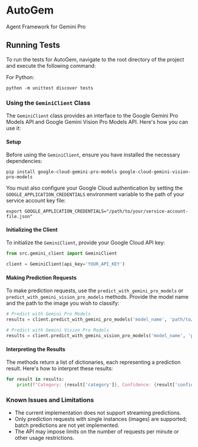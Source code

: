 # AutoGem
Agent Framework for Gemini Pro

## Running Tests

To run the tests for AutoGem, navigate to the root directory of the project and execute the following command:

For Python:
```
python -m unittest discover tests
```

### Using the `GeminiClient` Class

The `GeminiClient` class provides an interface to the Google Gemini Pro Models API and Google Gemini Vision Pro Models API. Here's how you can use it:

#### Setup

Before using the `GeminiClient`, ensure you have installed the necessary dependencies:

```shell
pip install google-cloud-gemini-pro-models google-cloud-gemini-vision-pro-models
```

You must also configure your Google Cloud authentication by setting the `GOOGLE_APPLICATION_CREDENTIALS` environment variable to the path of your service account key file:

```shell
export GOOGLE_APPLICATION_CREDENTIALS="/path/to/your/service-account-file.json"
```

#### Initializing the Client

To initialize the `GeminiClient`, provide your Google Cloud API key:

```python
from src.gemini_client import GeminiClient

client = GeminiClient(api_key='YOUR_API_KEY')
```

#### Making Prediction Requests

To make prediction requests, use the `predict_with_gemini_pro_models` or `predict_with_gemini_vision_pro_models` methods. Provide the model name and the path to the image you wish to classify:

```python
# Predict with Gemini Pro Models
results = client.predict_with_gemini_pro_models('model_name', 'path/to/image.jpg')

# Predict with Gemini Vision Pro Models
results = client.predict_with_gemini_vision_pro_models('model_name', 'path/to/image.jpg')
```

#### Interpreting the Results

The methods return a list of dictionaries, each representing a prediction result. Here's how to interpret these results:

```python
for result in results:
    print(f"Category: {result['category']}, Confidence: {result['confidence']}, Bounding Box: {result['bounding_box']}")
```

### Known Issues and Limitations

- The current implementation does not support streaming predictions.
- Only prediction requests with single instances (images) are supported; batch predictions are not yet implemented.
- The API may impose limits on the number of requests per minute or other usage restrictions.
